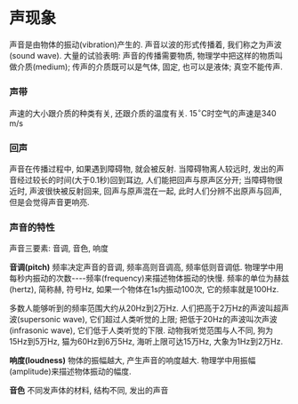# 声现象

声音是由物体的振动(vibration)产生的.
声音以波的形式传播着, 我们称之为声波(sound wave).
大量的试验表明: 声音的传播需要物质, 物理学中把这样的物质叫做介质(medium); 传声的介质既可以是气体, 固定, 也可以是液体; 真空不能传声.

### 声带
声速的大小跟介质的种类有关, 还跟介质的温度有关. 15$^\circ$C时空气的声速是340 m/s

### 回声
声音在传播过程中, 如果遇到障碍物, 就会被反射. 当障碍物离人较远时,  发出的声音经过较长的时间(大于0.1秒)回到耳边, 人们能把回声与原声区分开; 当障碍物很近时, 声波很快被反射回来, 回声与原声混在一起, 此时人们分辨不出原声与回声, 但是会觉得声音更响亮. 

### 声音的特性
声音三要素: 音调, 音色, 响度

**音调(pitch)**
频率决定声音的音调, 频率高则音调高, 频率低则音调低. 物理学中用每秒内振动的次数----频率(frequency)来描述物体振动的快慢.  频率的单位为赫兹(hertz), 简称赫, 符号Hz, 如果一个物体在1s内振动100次, 它的频率就是100Hz.

多数人能够听到的频率范围大约从20Hz到2万Hz.
人们把高于2万Hz的声波叫超声波(supersonic wave), 它们超过人类听觉的上限; 把低于20Hz的声波叫次声波(infrasonic wave), 它们低于人类听觉的下限. 动物我听觉范围与人不同, 狗为15Hz到5万Hz, 猫为60Hz到6万5Hz, 海听上限可达15万Hz, 大象为1Hz到2万Hz.

**响度(loudness)**
物体的振幅越大, 产生声音的响度越大. 物理学中用振幅(amplitude)来描述物体振动的幅度.

**音色**
不同发声体的材料, 结构不同, 发出的声音

